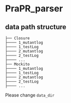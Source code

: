 # PraPR_parser
## data path structure
    ├── Closure
    ├──── 1_mutantlog
    ├──── 1_testLog
    ├──── 2_mutantlog
    ├──── 2_testLog
    ├──── ...
    ├── Mockito
    ├──── 1_mutantlog
    ├──── 1_testLog
    ├──── 2_mutantlog
    ├──── 2_testLog
    ├──── ...

Please change `data_dir`